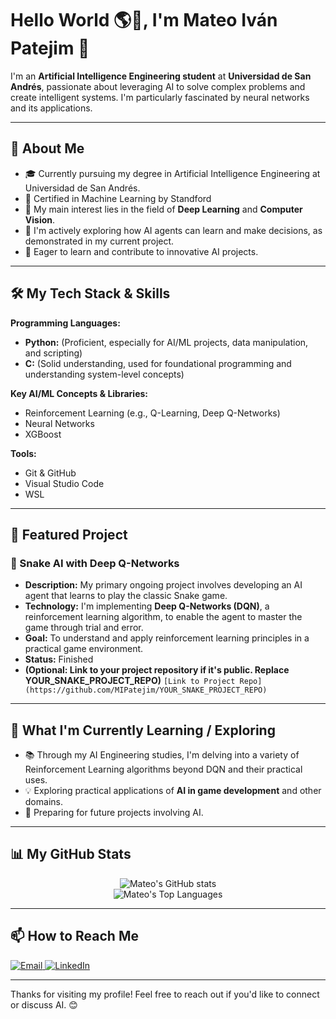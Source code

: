 # Hello World 🌎🌠, I'm Mateo Iván Patejim 👋

I'm an **Artificial Intelligence Engineering student** at **Universidad de San Andrés**, passionate about leveraging AI to solve complex problems and create intelligent systems. I'm particularly fascinated by neural networks and its applications.

---

## 🚀 About Me

*   🎓 Currently pursuing my degree in Artificial Intelligence Engineering at Universidad de San Andrés.
*   🌌 Certified in Machine Learning by Standford
*   🧠 My main interest lies in the field of **Deep Learning** and **Computer Vision**.
*   🐍 I'm actively exploring how AI agents can learn and make decisions, as demonstrated in my current project.
*   🌱 Eager to learn and contribute to innovative AI projects.

---

## 🛠️ My Tech Stack & Skills

**Programming Languages:**
*   **Python:** (Proficient, especially for AI/ML projects, data manipulation, and scripting)
*   **C:** (Solid understanding, used for foundational programming and understanding system-level concepts)

**Key AI/ML Concepts & Libraries:**
*   Reinforcement Learning (e.g., Q-Learning, Deep Q-Networks)
*   Neural Networks
*   XGBoost

**Tools:**
*   Git & GitHub
*   Visual Studio Code
*   WSL

---

## 🌟 Featured Project

### 🐍 Snake AI with Deep Q-Networks
*   **Description:** My primary ongoing project involves developing an AI agent that learns to play the classic Snake game.
*   **Technology:** I'm implementing **Deep Q-Networks (DQN)**, a reinforcement learning algorithm, to enable the agent to master the game through trial and error.
*   **Goal:** To understand and apply reinforcement learning principles in a practical game environment.
*   **Status:** Finished
*   **(Optional: Link to your project repository if it's public. Replace YOUR_SNAKE_PROJECT_REPO)**
    `[Link to Project Repo](https://github.com/MIPatejim/YOUR_SNAKE_PROJECT_REPO)`

---

## 🌱 What I'm Currently Learning / Exploring

*   📚 Through my AI Engineering studies, I'm delving into a variety of Reinforcement Learning algorithms beyond DQN and their practical uses.
*   💡 Exploring practical applications of **AI in game development** and other domains.
*   🎯 Preparing for future projects involving AI.

---

## 📊 My GitHub Stats

<p align="center">
  <img src="https://github-readme-stats.vercel.app/api?username=MIPatejim&show_icons=true&theme=radical&hide_border=true&count_private=true" alt="Mateo's GitHub stats" />
  <br/>
  <img src="https://github-readme-stats.vercel.app/api/top-langs/?username=MIPatejim&layout=compact&theme=radical&hide_border=true" alt="Mateo's Top Languages" />
</p>

---

## 📫 How to Reach Me

<p align="left">
  <a href="mailto:mpatejim@gmail.com">
    <img src="https://img.shields.io/badge/Email-mpatejim@gmail.com-blue?style=for-the-badge&logo=gmail&logoColor=white" alt="Email"/>
  </a>
  <a href="https://www.linkedin.com/in/mateo-iv%C3%A1n-patejim-264121315/" target="_blank">
    <img src="https://img.shields.io/badge/LinkedIn-%230077B5.svg?&style=for-the-badge&logo=linkedin&logoColor=white" alt="LinkedIn"/>
  </a>
</p>

---

Thanks for visiting my profile! Feel free to reach out if you'd like to connect or discuss AI. 😊
